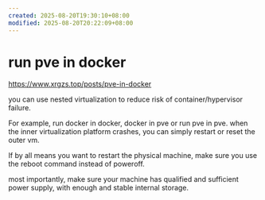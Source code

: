 ```yaml
---
created: 2025-08-20T19:30:10+08:00
modified: 2025-08-20T20:22:09+08:00
---
```


# run pve in docker

https://www.xrgzs.top/posts/pve-in-docker

you can use nested virtualization to reduce risk of container/hypervisor failure.

For example, run docker in docker, docker in pve or run pve in pve. when the inner virtualization platform crashes, you can simply restart or reset the outer vm.

If by all means you want to restart the physical machine, make sure you use the reboot command instead of poweroff.

most importantly, make sure your machine has qualified and sufficient power supply, with enough and stable internal storage.
